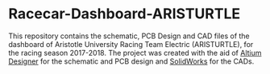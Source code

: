 # Racecar-Dashboard-ARISTURTLE
 This repository contains the schematic, PCB Design and CAD files of the dashboard of Aristotle University Racing Team Electric (ARISTURTLE), for the racing season 2017-2018. The project was created with the aid of [Altium Designer](https://www.altium.com/altium-designer/) for the schematic and PCB design and [SolidWorks](https://www.solidworks.com/) for the CADs.

